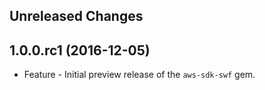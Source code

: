 Unreleased Changes
------------------

1.0.0.rc1 (2016-12-05)
------------------

* Feature - Initial preview release of the `aws-sdk-swf` gem.


